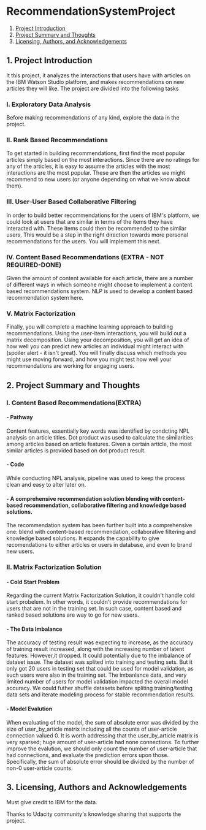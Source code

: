 # RecommendationSystemProject
1. [Project Introduction](#motivation)
2. [Project Summary and Thoughts](#summary)
4. [Licensing, Authors, and Acknowledgements](#licensing)


 
## 1. Project Introduction<a name="motivation"></a>
It this project, it analyzes the interactions that users have with articles on the IBM Watson Studio platform, and makes recommendations on new articles they will like. The project are divided into the following tasks

### I. Exploratory Data Analysis

Before making recommendations of any kind, explore the data in the project. 

### II. Rank Based Recommendations

To get started in building recommendations, first find the most popular articles simply based on the most interactions. Since there are no ratings for any of the articles, it is easy to assume the articles with the most interactions are the most popular. These are then the articles we might recommend to new users (or anyone depending on what we know about them).

### III. User-User Based Collaborative Filtering

In order to build better recommendations for the users of IBM's platform, we could look at users that are similar in terms of the items they have interacted with. These items could then be recommended to the similar users. This would be a step in the right direction towards more personal recommendations for the users. You will implement this next.

### IV. Content Based Recommendations (EXTRA - NOT REQUIRED-DONE)

Given the amount of content available for each article, there are a number of different ways in which someone might choose to implement a content based recommendations system. NLP is used to develop a content based recommendation system here. 

### V. Matrix Factorization

Finally, you will complete a machine learning approach to building recommendations. Using the user-item interactions, you will build out a matrix decomposition. Using your decomposition, you will get an idea of how well you can predict new articles an individual might interact with (spoiler alert - it isn't great). You will finally discuss which methods you might use moving forward, and how you might test how well your recommendations are working for engaging users.

## 2. Project Summary and Thoughts<a name="summary"></a>
### I. Content Based Recommendations(EXTRA)
#### - Pathway
Content features, essentially key words was identified by condcting NPL analysis on article titles. Dot product was used to calculate the similarities among articles based on article features. Given a certain article, the most similar articles is provided based on dot product result.
#### - Code
While conducting NPL analysis, pipeline was used to keep the process clean and easy to alter later on.

#### - A comprehensive recommendation solution blending with content-based recommendation, collaborative filtering and knowledge based solutions.
The recommendation system has been further built into a comprehensive one: blend with content-based recommendation, collaborative filtering and knowledge based solutions. It expands the capability to give recomendations to either articles or users in database, and even to brand new users.

### II. Matrix Factorization Solution 
#### - Cold Start Problem 
Regarding the current Matrix Factorization Solution, it couldn't handle cold start probelem. In other words, it couldn't provide recommendations for users that are not in the training set. In such case, content based and ranked based solutions are way to go for new users.

#### - The Data Imbalance
The accuracy of testing result was expecting to increase, as the accuracy of training result increased, along with the increasing number of latent features. However,it dropped. It could potentially due to the imbalance of dataset issue. The dataset was splited into training and testing sets. But it only got 20 users in testing set that could be used for model validation, as such users were also in the training set. The imbanlance data, and very limited number of users for model validation impacted the overall model accuracy. We could futher shuffle datasets before spliting training/testing data sets and iterate modeling process for stable recommendation results.

#### - Model Evalution 
When evaluating of the model, the sum of absolute error was divided by the size of user_by_article matrix including all the counts of user-article connection valued 0. It is worth addressing that the user_by_article matrix is very sparsed; huge amount of user-article had none connections. To further improve the evalution, we should only count the number of user-article that had connections, and evaluate the prediction errors upon those. Specifically, the sum of absolute error should be divided by the number of non-0 user-article counts.

## 3. Licensing, Authors and Acknowledgements<a name="licensing"></a>
Must give credit to IBM for the data.

Thanks to Udacity community's knowledge sharing that supports the project.
